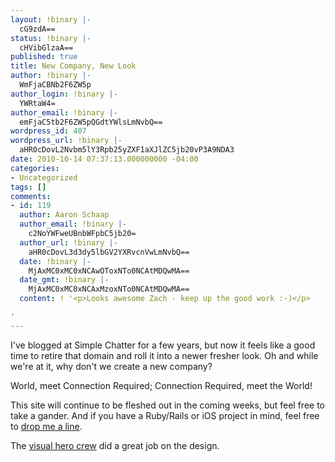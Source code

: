 ```yaml
---
layout: !binary |-
  cG9zdA==
status: !binary |-
  cHVibGlzaA==
published: true
title: New Company, New Look
author: !binary |-
  WmFjaCBNb2F6ZW5p
author_login: !binary |-
  YWRtaW4=
author_email: !binary |-
  emFjaC5tb2F6ZW5pQGdtYWlsLmNvbQ==
wordpress_id: 407
wordpress_url: !binary |-
  aHR0cDovL2Nvbm5lY3Rpb25yZXF1aXJlZC5jb20vP3A9NDA3
date: 2010-10-14 07:37:13.000000000 -04:00
categories:
- Uncategorized
tags: []
comments:
- id: 119
  author: Aaron Schaap
  author_email: !binary |-
    c2NoYWFweUBnbWFpbC5jb20=
  author_url: !binary |-
    aHR0cDovL3d3dy5lbGV2YXRvcnVwLmNvbQ==
  date: !binary |-
    MjAxMC0xMC0xNCAwOToxNTo0NCAtMDQwMA==
  date_gmt: !binary |-
    MjAxMC0xMC0xNCAxMzoxNTo0NCAtMDQwMA==
  content: ! '<p>Looks awesome Zach - keep up the good work :-)</p>

'
---
```

I've blogged at Simple Chatter for a few years, but now it feels like a good time to retire that domain and roll it into a newer fresher look. Oh and while we're at it, why don't we create a new company?

World, meet Connection Required; Connection Required, meet the World!

This site will continue to be fleshed out in the coming weeks, but feel free to take a gander. And if you have a Ruby/Rails or iOS project in mind, feel free to [drop me a line](/contact).

The [visual hero crew](http://www.visualhero.com/) did a great job on the design.

